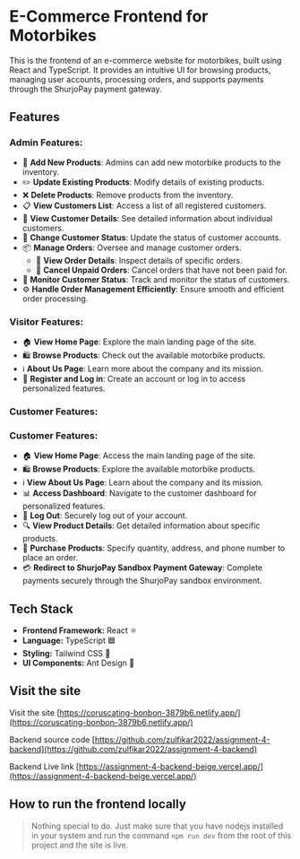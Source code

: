 # E-Commerce Frontend for Motorbikes

This is the frontend of an e-commerce website for motorbikes, built using React and TypeScript. It provides an intuitive UI for browsing products, managing user accounts, processing orders, and supports payments through the ShurjoPay payment gateway.

## Features

### Admin Features:

- 🛒 **Add New Products**: Admins can add new motorbike products to the inventory.
- ✏️ **Update Existing Products**: Modify details of existing products.
- ❌ **Delete Products**: Remove products from the inventory.
- 📋 **View Customers List**: Access a list of all registered customers.
- 👤 **View Customer Details**: See detailed information about individual customers.
- 🔄 **Change Customer Status**: Update the status of customer accounts.
- 📦 **Manage Orders**: Oversee and manage customer orders.
  - 📑 **View Order Details**: Inspect details of specific orders.
  - 🚫 **Cancel Unpaid Orders**: Cancel orders that have not been paid for.
- 👀 **Monitor Customer Status**: Track and monitor the status of customers.
- ⚙️ **Handle Order Management Efficiently**: Ensure smooth and efficient order processing.

### Visitor Features:

- 🏠 **View Home Page**: Explore the main landing page of the site.
- 🛍️ **Browse Products**: Check out the available motorbike products.
- ℹ️ **About Us Page**: Learn more about the company and its mission.
- 🔐 **Register and Log in**: Create an account or log in to access personalized features.

### Customer Features:

### Customer Features:

- 🏠 **View Home Page**: Access the main landing page of the site.
- 🛍️ **Browse Products**: Explore the available motorbike products.
- ℹ️ **View About Us Page**: Learn about the company and its mission.
- 📊 **Access Dashboard**: Navigate to the customer dashboard for personalized features.
- 🚪 **Log Out**: Securely log out of your account.
- 🔍 **View Product Details**: Get detailed information about specific products.
- 🛒 **Purchase Products**: Specify quantity, address, and phone number to place an order.
- 💳 **Redirect to ShurjoPay Sandbox Payment Gateway**: Complete payments securely through the ShurjoPay sandbox environment.

## Tech Stack

- **Frontend Framework:** React ⚛️
- **Language:** TypeScript 🟦
- **Styling:** Tailwind CSS 🎨
- **UI Components:** Ant Design 🧩

## Visit the site

Visit the site [https://coruscating-bonbon-3879b6.netlify.app/](https://coruscating-bonbon-3879b6.netlify.app/) <br/>

Backend source code [https://github.com/zulfikar2022/assignment-4-backend](https://github.com/zulfikar2022/assignment-4-backend) <br/>

Backend Live link [https://assignment-4-backend-beige.vercel.app/](https://assignment-4-backend-beige.vercel.app/) <br/>

## How to run the frontend locally

> Nothing special to do. Just make sure that you have nodejs installed in your system and run the command `npm run dev` from the root of this project and the site is live.
